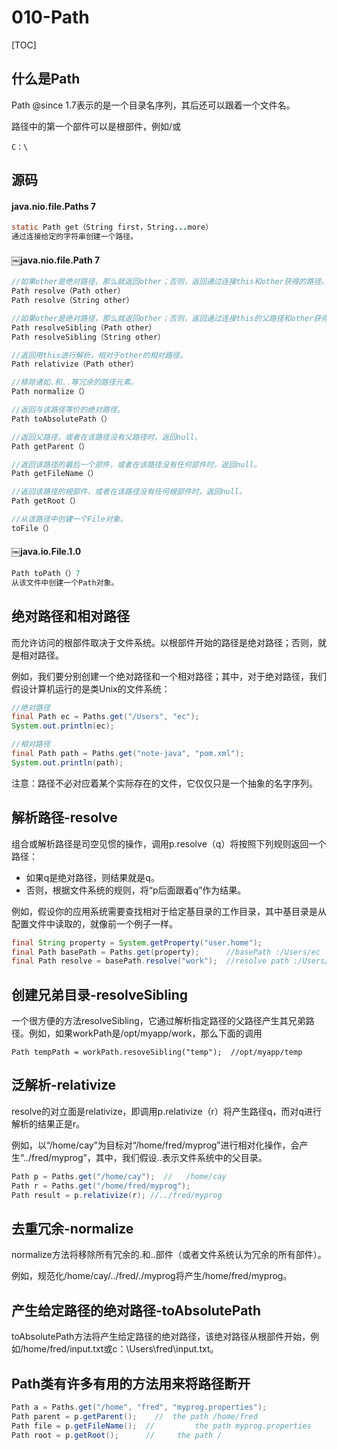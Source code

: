 # 010-Path

[TOC]

## 什么是Path

Path @since 1.7表示的是一个目录名序列，其后还可以跟着一个文件名。

路径中的第一个部件可以是根部件，例如/或

```
C：\
```

## 源码

#### java.nio.file.Paths 7

```java
static Path get（String first，String...more）
通过连接给定的字符串创建一个路径。

```

#### ￼java.nio.file.Path 7

```java
//如果other是绝对路径，那么就返回other；否则，返回通过连接this和other获得的路径。
Path resolve（Path other）
Path resolve（String other）

//如果other是绝对路径，那么就返回other；否则，返回通过连接this的父路径和other获得的路径。
Path resolveSibling（Path other）
Path resolveSibling（String other）

//返回用this进行解析，相对于other的相对路径。
Path relativize（Path other）

//移除诸如.和..等冗余的路径元素。
Path normalize（）

//返回与该路径等价的绝对路径。
Path toAbsolutePath（）

//返回父路径，或者在该路径没有父路径时，返回null。
Path getParent（）

//返回该路径的最后一个部件，或者在该路径没有任何部件时，返回null。
Path getFileName（）

//返回该路径的根部件，或者在该路径没有任何根部件时，返回null。
Path getRoot（）

//从该路径中创建一个File对象。
toFile（）
```

#### ￼java.io.File.1.0

```java
Path toPath（）7
从该文件中创建一个Path对象。
```

## 绝对路径和相对路径

而允许访问的根部件取决于文件系统。以根部件开始的路径是绝对路径；否则，就是相对路径。

例如，我们要分别创建一个绝对路径和一个相对路径；其中，对于绝对路径，我们假设计算机运行的是类Unix的文件系统：

```java
//绝对路径
final Path ec = Paths.get("/Users", "ec");
System.out.println(ec);

//相对路径
final Path path = Paths.get("note-java", "pom.xml");
System.out.println(path);
```

注意：路径不必对应着某个实际存在的文件，它仅仅只是一个抽象的名字序列。

## 解析路径-resolve

组合或解析路径是司空见惯的操作，调用p.resolve（q）将按照下列规则返回一个路径：

- 如果q是绝对路径，则结果就是q。
- 否则，根据文件系统的规则，将“p后面跟着q”作为结果。

例如，假设你的应用系统需要查找相对于给定基目录的工作目录，其中基目录是从配置文件中读取的，就像前一个例子一样。

```java
final String property = System.getProperty("user.home");
final Path basePath = Paths.get(property);      //basePath :/Users/ec
final Path resolve = basePath.resolve("work");  //resolve path :/Users/ec/work
```

## 创建兄弟目录-resolveSibling

一个很方便的方法resolveSibling，它通过解析指定路径的父路径产生其兄弟路径。例如，如果workPath是/opt/myapp/work，那么下面的调用

```
Path tempPath = workPath.resoveSibling("temp");  //opt/myapp/temp
```

## 泛解析-relativize

resolve的对立面是relativize，即调用p.relativize（r）将产生路径q，而对q进行解析的结果正是r。

例如，以“/home/cay”为目标对“/home/fred/myprog”进行相对化操作，会产生“../fred/myprog”，其中，我们假设..表示文件系统中的父目录。

```java
Path p = Paths.get("/home/cay");  //   /home/cay
Path r = Paths.get("/home/fred/myprog");
Path result = p.relativize(r); //../fred/myprog
```

## 去重冗余-normalize

normalize方法将移除所有冗余的.和..部件（或者文件系统认为冗余的所有部件）。

例如，规范化/home/cay/../fred/./myprog将产生/home/fred/myprog。

## 产生给定路径的绝对路径-toAbsolutePath

toAbsolutePath方法将产生给定路径的绝对路径，该绝对路径从根部件开始，例如/home/fred/input.txt或c：\Users\fred\input.txt。

## Path类有许多有用的方法用来将路径断开

```java
Path a = Paths.get("/home", "fred", "myprog.properties");
Path parent = p.getParent();	//	the path /home/fred
Path file = p.getFileName();  // 		 the path myprog.properties
Path root = p.getRoot();      //     the path /
```



